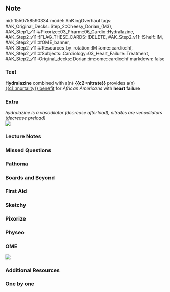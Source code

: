 ## Note
nid: 1550758590334
model: AnKingOverhaul
tags: #AK_Original_Decks::Step_2::Cheesy_Dorian_(M3), #AK_Step1_v11::#Pixorize::03_Pharm::06_Cardio::Hydralazine, #AK_Step2_v11::!FLAG_THESE_CARDS::!DELETE, #AK_Step2_v11::!Shelf::IM, #AK_Step2_v11::#OME_banner, #AK_Step2_v11::#Resources_by_rotation::IM::ome::cardio::hf, #AK_Step2_v11::#Subjects::Cardiology::03_Heart_Failure::Treatment, #AK_Step2_v11::Original_decks::Dorian::im::ome::cardio::hf
markdown: false

### Text
<b>Hydralazine</b> combined with a(n) <b>{{c2::nitrate}}</b>
provides a(n) <u>{{c1::mortality}} benefit</u> for <i>African
Americans</i> with <b>heart failure</b>

### Extra
<div>
  <i>hydralazine is a vasodilator (decrease afterload), nitrates
  are venodilators (decrease preload)</i>
</div>
<div><img src="paste-475066332611036.jpg"></div>

### Lecture Notes


### Missed Questions


### Pathoma


### Boards and Beyond


### First Aid


### Sketchy


### Pixorize


### Physeo


### OME
<div class="ome-widget">
  <a href="https://onlinemeded.org?ref=anki"><img src=
  "_OME_AnkiFlashcards_General_7.png"></a>
</div>

### Additional Resources


### One by one

